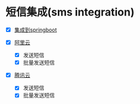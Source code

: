 # 短信集成(sms integration)

-   [x] [集成到springboot](/third-party-api-sms-spring-boot-web)

-   [x] [阿里云](/third-party-api-sms-aliyun)
    -   [x] 发送短信
    -   [x] 批量发送短信

-   [x] [腾讯云](/third-party-api-sms-tencent)
    -   [x] 发送短信
    -   [x] 批量发送短信
